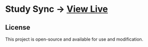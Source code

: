 # Study Sync -> [View Live](https://shivam-pandya-8118.github.io/Study-Sync/)

## License
This project is open-source and available for use and modification.
